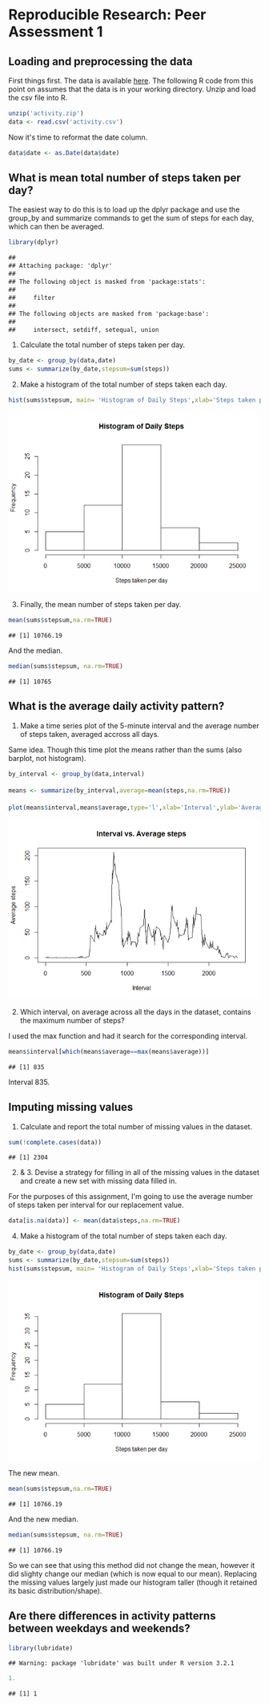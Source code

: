 # Reproducible Research: Peer Assessment 1

## Loading and preprocessing the data
First things first. The data is available [here](http://github.com/rdpeng/RepData_PeerAssessment1). The following R code from this point on assumes that the data is in your working directory. Unzip and load the csv file into R.

```r
unzip('activity.zip')
data <- read.csv('activity.csv')
```
Now it's time to reformat the date column.

```r
data$date <- as.Date(data$date)
```

## What is mean total number of steps taken per day?
The easiest way to do this is to load up the dplyr package and use the group_by and summarize commands to get the sum of steps for each day, which can then be averaged.



```r
library(dplyr)
```

```
## 
## Attaching package: 'dplyr'
## 
## The following object is masked from 'package:stats':
## 
##     filter
## 
## The following objects are masked from 'package:base':
## 
##     intersect, setdiff, setequal, union
```

1. Calculate the total number of steps taken per day.

```r
by_date <- group_by(data,date)
sums <- summarize(by_date,stepsum=sum(steps))
```


2. Make a histogram of the total number of steps taken each day.

```r
hist(sums$stepsum, main= 'Histogram of Daily Steps',xlab='Steps taken per day')
```

![](PA1_template_files/figure-html/unnamed-chunk-5-1.png) 

3. Finally, the mean number of steps taken per day.


```r
mean(sums$stepsum,na.rm=TRUE)
```

```
## [1] 10766.19
```

And the median.

```r
median(sums$stepsum, na.rm=TRUE)
```

```
## [1] 10765
```
## What is the average daily activity pattern?
1. Make a time series plot of the 5-minute interval and the average number of steps taken, averaged accross all days.

Same idea. Though this time plot the means rather than the sums (also barplot, not histogram).

```r
by_interval <- group_by(data,interval)

means <- summarize(by_interval,average=mean(steps,na.rm=TRUE))

plot(means$interval,means$average,type='l',xlab='Interval',ylab='Average steps',main='Interval vs. Average steps')
```

![](PA1_template_files/figure-html/unnamed-chunk-7-1.png) 

2. Which interval, on average across all the days in the dataset, contains the maximum number of steps?

I used the max function and had it search for the corresponding interval.


```r
means$interval[which(means$average==max(means$average))]
```

```
## [1] 835
```
Interval 835.

## Imputing missing values

1. Calculate and report the total number of missing values in the dataset.


```r
sum(!complete.cases(data))
```

```
## [1] 2304
```

2. & 3. Devise a strategy for filling in all of the missing values in the dataset and create a new set with missing data filled in.

For the purposes of this assignment, I'm going to use the average number of steps taken per interval for our replacement value.


```r
data[is.na(data)] <- mean(data$steps,na.rm=TRUE)
```

4. Make a histogram of the total number of steps taken each day.



```r
by_date <- group_by(data,date)
sums <- summarize(by_date,stepsum=sum(steps))
hist(sums$stepsum, main= 'Histogram of Daily Steps',xlab='Steps taken per day')
```

![](PA1_template_files/figure-html/unnamed-chunk-11-1.png) 

The new mean.

```r
mean(sums$stepsum,na.rm=TRUE)
```

```
## [1] 10766.19
```
And the new median.

```r
median(sums$stepsum, na.rm=TRUE)
```

```
## [1] 10766.19
```

So we can see that using this method did not change the mean, however it did slighty change our median (which is now equal to our mean).  Replacing the missing values largely just made our histogram taller (though it retained its basic distribution/shape).

## Are there differences in activity patterns between weekdays and weekends?

```r
library(lubridate)
```

```
## Warning: package 'lubridate' was built under R version 3.2.1
```

```r
1. 
```

```
## [1] 1
```
